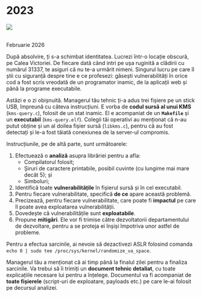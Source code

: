 # 2023

<a href="https://github.com/iosifache/BinExpLabs/releases/download/v1.5/2023.zip">
    <img src="https://img.shields.io/badge/Release%20cu%20Fișierele%20Necesare-Descarcă-blue?style=for-the-badge&logo=github"/>
</a>
<br/><br/>

Februarie 2026

După absolvire, ți s-a schimbat identitatea. Lucrezi într-o locație obscură, pe Calea Victoriei. De fiecare dată când intri pe ușa ruginită a clădirii cu numărul 31337, te asiguri că nu te-a urmărit nimeni. Singurul lucru pe care îl știi cu siguranță despre tine e ce profesezi: găsești vulnerabilități în orice cod a fost scris vreodată de un programator inamic, de la aplicații web și până la programe executabile.

Astăzi e o zi obișnuită. Managerul tău tehnic ți-a adus trei fișiere pe un stick USB, împreună cu câteva instrucțiuni. E vorba de **codul sursă al unui KMS** (`kms-query.c`), folosit de un stat inamic. El e acompaniat de un **`Makefile`** și un **executabil** (`kms-query.elf`). Colegii tăi operativi au menționat că n-au putut obține și un al doilea fișier sursă (`libkms.c`), pentru că au fost detectați și le-a fost tăiată conexiunea de la server-ul compromis.

Instrucțiunile, pe de altă parte, sunt următoarele:

1. Efectuează o **analiză** asupra librăriei pentru a afla:
    - Compilatorul folosit;
    - Șiruri de caractere printabile, posibil cuvinte (cu lungime mai mare decât 5); și
    - Simboluri;
2. Identifică toate **vulnerabilitățile** în fișierul sursă și în cel executabil.
3. Pentru fiecare vulnerabilitate, specifică **de ce** apare această problemă.
4. Precizează, pentru fiecare vulnerabilitate, care poate fi **impactul** pe care îl poate avea exploatarea vulnerabilității.
5. Dovedește că vulnerabilitățile sunt **exploatabile**.
6. Propune **mitigări**. Ele vor fi trimise către dezvoltatorii departamentului de dezvoltare, pentru a se proteja ei înșiși împotriva unor astfel de probleme.

Pentru a efectua sarcinile, ai nevoie să dezactivezi ASLR folosind comanda `echo 0 | sudo tee /proc/sys/kernel/randomize_va_space`.

Managerul tău a menționat că ai timp până la finalul zilei pentru a finaliza sarcinile. Va trebui să îi trimiți un **document tehnic detaliat**, cu toate explicațiile necesare lui pentru a înțelege. Documentul va fi acompaniat de **toate fișierele** (script-uri de exploatare, payloads etc.) pe care le-ai folosit pe decursul analizei.
